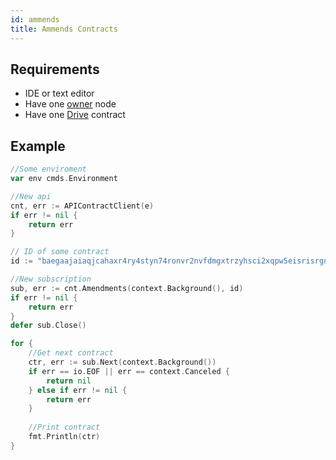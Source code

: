 ```yaml
---
id: ammends
title: Ammends Contracts
---
```


## Requirements

- IDE or text editor
- Have one [owner](../../roles/owner.md) node
- Have one [Drive](../../built_in_features/drive/overview.md) contract

## Example

```go
//Some enviroment
var env cmds.Environment

//New api
cnt, err := APIContractClient(e)
if err != nil {
	return err
}

// ID of some contract
id := "baegaajaiaqjcahaxr4ry4styn74ronvr2nvfdmgxtrzyhsci2xqpw5eisrisrgn5"

//New subscription
sub, err := cnt.Amendments(context.Background(), id)
if err != nil {
	return err
}
defer sub.Close()

for {
	//Get next contract
	ctr, err := sub.Next(context.Background())
	if err == io.EOF || err == context.Canceled {
		return nil
	} else if err != nil {
		return err
	}
	
	//Print contract
    fmt.Println(ctr)
}
```
